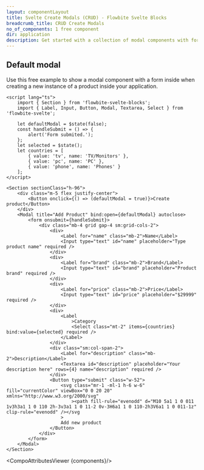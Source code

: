 ```yaml
---
layout: componentLayout
title: Svelte Create Modals (CRUD) - Flowbite Svelte Blocks
breadcrumb_title: CRUD Create Modals
no_of_components: 1 free component
dir: application
description: Get started with a collection of modal components with form input elements to create new data models inside your dashboard based on Tailwind CSS.;
---
```


<script>
  import { TableProp, TableDefaultRow, CompoAttributesViewer } from '../utils'
  const components = 'Section'
</script>

## Default modal

Use this free example to show a modal component with a form inside when creating a new instance of a product inside your application.

```svelte example hideResponsiveButtons
<script lang="ts">
	import { Section } from 'flowbite-svelte-blocks';
	import { Label, Input, Button, Modal, Textarea, Select } from 'flowbite-svelte';

	let defaultModal = $state(false);
	const handleSubmit = () => {
		alert('Form submited.');
	};
	let selected = $state();
	let countries = [
		{ value: 'tv', name: 'TV/Monitors' },
		{ value: 'pc', name: 'PC' },
		{ value: 'phone', name: 'Phones' }
	];
</script>

<Section sectionClass="h-96">
	<div class="m-5 flex justify-center">
		<Button onclick={() => (defaultModal = true)}>Create product</Button>
	</div>
	<Modal title="Add Product" bind:open={defaultModal} autoclose>
		<form onsubmit={handleSubmit}>
			<div class="mb-4 grid gap-4 sm:grid-cols-2">
				<div>
					<Label for="name" class="mb-2">Name</Label>
					<Input type="text" id="name" placeholder="Type product name" required />
				</div>
				<div>
					<Label for="brand" class="mb-2">Brand</Label>
					<Input type="text" id="brand" placeholder="Product brand" required />
				</div>
				<div>
					<Label for="price" class="mb-2">Price</Label>
					<Input type="text" id="price" placeholder="$29999" required />
				</div>
				<div>
					<Label
						>Category
						<Select class="mt-2" items={countries} bind:value={selected} required />
					</Label>
				</div>
				<div class="sm:col-span-2">
					<Label for="description" class="mb-2">Description</Label>
					<Textarea id="description" placeholder="Your description here" rows={4} name="description" required />
				</div>
				<Button type="submit" class="w-52">
					<svg class="mr-1 -ml-1 h-6 w-6" fill="currentColor" viewBox="0 0 20 20" xmlns="http://www.w3.org/2000/svg"
						><path fill-rule="evenodd" d="M10 5a1 1 0 011 1v3h3a1 1 0 110 2h-3v3a1 1 0 11-2 0v-3H6a1 1 0 110-2h3V6a1 1 0 011-1z" clip-rule="evenodd" /></svg
					>
					Add new product
				</Button>
			</div>
		</form>
	</Modal>
</Section>
```

<CompoAttributesViewer {components}/>
